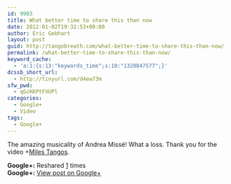 ```yaml
---
id: 9903
title: What better time to share this than now
date: 2012-01-02T19:32:53+00:00
author: Eric Gebhart
layout: post
guid: http://tangobreath.com/what-better-time-to-share-this-than-now/
permalink: /what-better-time-to-share-this-than-now/
keyword_cache:
  - 'a:1:{s:13:"keywords_time";s:10:"1328847577";}'
dcssb_short_url:
  - http://tinyurl.com/d4ew73m
sfw_pwd:
  - qGcKKPtFXUPl
categories:
  - Google+
  - Video
tags:
  - Google+
---
```

The amazing musicality of Andrea Missé! What a loss. Thank you for the video <span class="proflinkWrapper"><span class="proflinkPrefix">+</span><a href="https://plus.google.com/108592619439356152685" class="proflink" oid="108592619439356152685">Miles Tangos</a></span>.

<p style='clear:both;'>
</p>

<p style='clear:both;'>
  <strong>Google+:</strong> Reshared <a href='https://plus.google.com/113145648275577627533/posts/LqrYR2UjJpD' target='_new'>1</a> times<br /> <strong>Google+:</strong> <a href='https://plus.google.com/113145648275577627533/posts/LqrYR2UjJpD' target='_new'>View post on Google+</a>
</p>